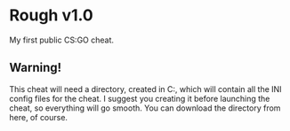 # Rough v1.0
My first public CS:GO cheat.

## Warning!

This cheat will need a directory, created in C:\, which will contain all the INI config files for the cheat. I suggest you creating it before launching the cheat, so everything will go smooth. You can download the directory from here, of course.
